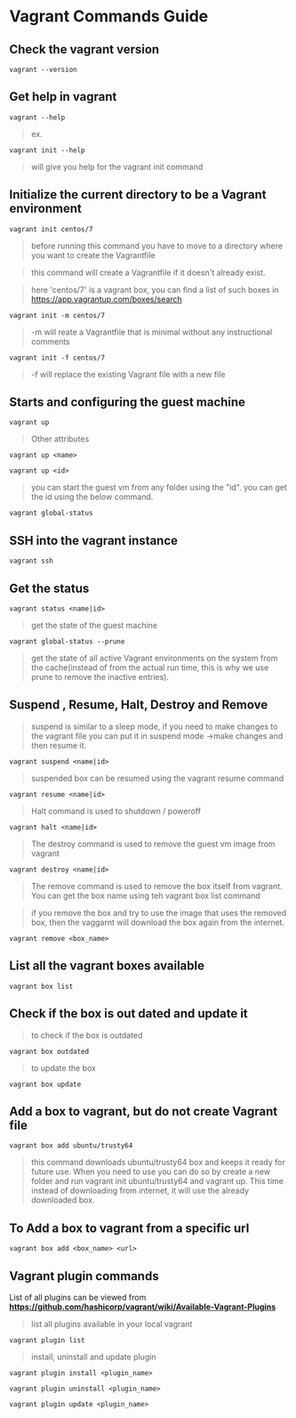 # Vagrant Commands Guide

## Check the vagrant version
```
vagrant --version
```

## Get help in vagrant
```
vagrant --help
```
> ex. 
```
vagrant init --help
```
> will give you help for the vagrant init command


## Initialize the current directory to be a Vagrant environment 

```
vagrant init centos/7
```
> before running this command you have to move to a directory where you want to create the Vagrantfile

> this command will create a Vagrantfile if it doesn't already exist.

> here 'centos/7' is a vagrant box, you can find a list of such boxes in https://app.vagrantup.com/boxes/search


```
vagrant init -m centos/7
```
> -m will reate a Vagrantfile that is minimal without any instructional comments

```
vagrant init -f centos/7
```
> -f will replace the existing Vagrant file with a new file

## Starts and configuring the guest machine

```
vagrant up
```

> Other attributes

```
vagrant up <name>
```

```
vagrant up <id>
```
> you can start the guest vm from any folder using the "id". you can get the id using the below command.

```
vagrant global-status
```

## SSH into the vagrant instance

```
vagrant ssh
```


## Get the status

```
vagrant status <name|id>
```
> get the state of the guest machine


```
vagrant global-status --prune
```
> get the state of all active Vagrant environments on the system from the cache(instead of from the actual run time, this is why we use prune to remove the inactive entries). 


## Suspend , Resume, Halt,  Destroy and Remove

> suspend is similar to a sleep mode, if you need to make changes to the vagrant file you can put it in suspend mode ->make changes and then resume it.

```
vagrant suspend <name|id>
```
> suspended box can be resumed using the vagrant resume command

```
vagrant resume <name|id>
```

> Halt command is used to shutdown / poweroff

```
vagrant halt <name|id>
```

> The destroy command is used to remove the guest vm image from vagrant

```
vagrant destroy <name|id>
```

> The remove command is used to remove the box itself from vagrant. You can get the box name using teh vagrant box list command

> if you remove the box and try to use the image that uses the removed box, then the vaggarnt will download  the box again from the internet.
```
vagrant remove <box_name>
```


## List all the vagrant boxes available

```
vagrant box list
```

## Check if the box is out dated and update it

>to check if the box is outdated
```
vagrant box outdated
```
> to update the box
```
vagrant box update
```

## Add a box to vagrant, but do not create Vagrant file

```
vagrant box add ubuntu/trusty64
```
> this command downloads ubuntu/trusty64 box and keeps it ready for future use. When you need to use you can do so by create a new folder and run vagrant init ubuntu/trusty64 and vagrant up. This time instead of downloading from internet, it will use the already downloaded box.

## To Add a box to vagrant from a specific url

```
vagrant box add <box_name> <url>

```
## Vagrant plugin commands

List of all plugins can be viewed from **https://github.com/hashicorp/vagrant/wiki/Available-Vagrant-Plugins**

> list all plugins available in your local vagrant
```
vagrant plugin list
```

> install, uninstall and update plugin 
```
vagrant plugin install <plugin_name>
```

```
vagrant plugin uninstall <plugin_name>
```

```
vagrant plugin update <plugin_name>
```

